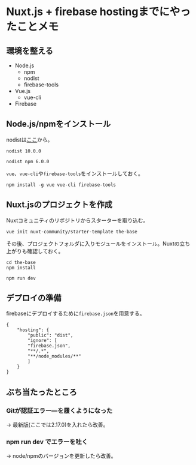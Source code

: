 # Nuxt.js + firebase hostingまでにやったことメモ
## 環境を整える
- Node.js
    - npm
    - nodist
    - firebase-tools
- Vue.js
    - vue-cli
- Firebase
  
## Node.js/npmをインストール
nodistは[ここ](https://github.com/marcelklehr/nodist/releases)から。
```
nodist 10.0.0
```
```
nodist npm 6.0.0
```
`vue`、`vue-cli`や`firebase-tools`をインストールしておく。
```
npm install -g vue vue-cli firebase-tools
```
## Nuxt.jsのプロジェクトを作成
Nuxtコミュニティのリポジトリからスターターを取り込む。
```
vue init nuxt-community/starter-template the-base
```
その後、プロジェクトフォルダに入りモジュールをインストール。Nuxtの立ち上がりも確認しておく。
```
cd the-base
npm install
```
```
npm run dev
```
## デプロイの準備
firebaseにデプロイするために`firebase.json`を用意する。
```
{
    "hosting": {
        "public": "dist",
        "ignore": [
        "firebase.json",
        "**/.*",
        "**/node_modules/**"
        ]
    }
}
```
## ぶち当たったところ
### Gitが認証エラー―を履くようになった
→ 最新版(ここでは2.17.0)を入れたら改善。
### npm run dev でエラーを吐く
→ node/npmのバージョンを更新したら改善。
### 
